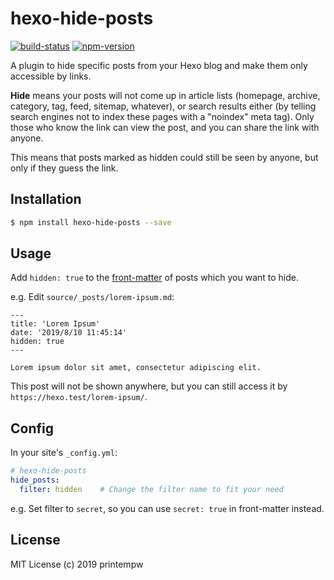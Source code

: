 # hexo-hide-posts

[![build-status](https://travis-ci.org/printempw/hexo-hide-posts.svg?branch=master)](https://travis-ci.org/printempw/hexo-hide-posts)
[![npm-version](https://img.shields.io/npm/v/hexo-hide-posts.svg)](https://www.npmjs.com/package/hexo-hide-posts)

A plugin to hide specific posts from your Hexo blog and make them only accessible by links.

**Hide** means your posts will not come up in article lists (homepage, archive, category, tag, feed, sitemap, whatever), or search results either (by telling search engines not to index these pages with a "noindex" meta tag). Only those who know the link can view the post, and you can share the link with anyone.

This means that posts marked as hidden could still be seen by anyone, but only if they guess the link.

## Installation

``` bash
$ npm install hexo-hide-posts --save
```

## Usage

Add `hidden: true` to the [front-matter](https://hexo.io/docs/front-matter) of posts which you want to hide.

e.g. Edit `source/_posts/lorem-ipsum.md`:

```text
---
title: 'Lorem Ipsum'
date: '2019/8/10 11:45:14'
hidden: true
---

Lorem ipsum dolor sit amet, consectetur adipiscing elit.
```

This post will not be shown anywhere, but you can still access it by `https://hexo.test/lorem-ipsum/`.

## Config

In your site's `_config.yml`:

```yml
# hexo-hide-posts
hide_posts:
  filter: hidden    # Change the filter name to fit your need
```

e.g. Set filter to `secret`, so you can use `secret: true` in front-matter instead.

## License

MIT License (c) 2019 printempw
